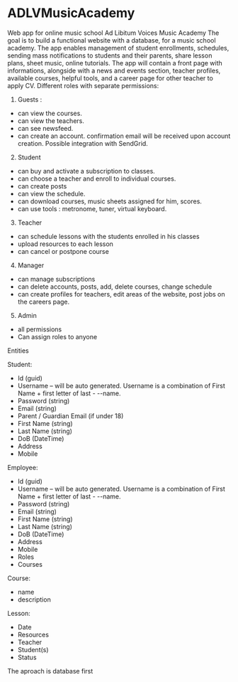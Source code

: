 # ADLVMusicAcademy
Web app for online music school
Ad Libitum Voices Music Academy
The goal is to build a functional website with a database, for a music school academy. The app enables management of student enrollments, schedules, sending mass notifications to students and their parents, share lesson plans, sheet music, online tutorials. The app will contain a front page with informations, alongside with a news and events section, teacher profiles, available courses, helpful tools, and a career page for other teacher to apply CV.
Different roles with separate permissions:

1.	Guests : 

- can view the courses. 
- can view the teachers.
-  can see newsfeed. 
- can create an account. confirmation email will be received upon account creation. Possible integration with SendGrid.

2.	Student 

- can buy and activate a subscription to classes.
- can choose a teacher and enroll to individual courses.
- can create posts
- can view the schedule.
- can download courses, music sheets assigned for him, scores.
- can use tools : metronome, tuner, virtual keyboard.

3.	Teacher

- can schedule lessons with the students enrolled in his classes
- upload resources to each lesson
- can cancel or postpone course 

4.	Manager
- can manage subscriptions
- can delete accounts, posts, add, delete courses, change schedule
- can create profiles for teachers, edit areas of the website, post jobs on the careers page.

5.	Admin
- all permissions
- Can assign roles to anyone


Entities 

Student: 
- Id (guid)
- Username – will be auto generated. Username is a combination of First Name + first letter of last - --name.
- Password (string)
- Email (string)
- Parent / Guardian Email (if under 18)
- First Name (string)
- Last Name (string)
- DoB (DateTime)
- Address
- Mobile


Employee:
- Id (guid)
- Username – will be auto generated. Username is a combination of First Name + first letter of last - --name.
- Password (string)
- Email (string)
- First Name (string)
- Last Name (string)
- DoB (DateTime)
- Address
- Mobile
- Roles
- Courses


Course:

- name
- description

Lesson: 

- Date
- Resources
- Teacher
- Student(s)
- Status

The aproach is database first
